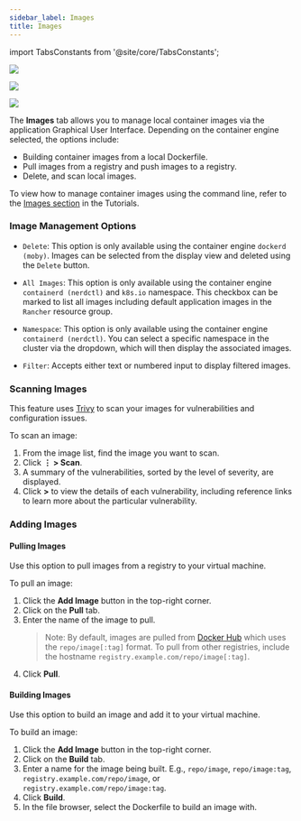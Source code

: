 ```yaml
---
sidebar_label: Images
title: Images
---
```


<head>
  <link rel="canonical" href="https://docs.rancherdesktop.io/ui/images"/>
</head>

import TabsConstants from '@site/core/TabsConstants';

<Tabs groupId="os" defaultValue={TabsConstants.defaultOs}>
<TabItem value="Windows">

![](https://suse-rancher-media.s3.amazonaws.com/desktop/v1.11/ui-main/Windows_Images.png)

</TabItem>
<TabItem value="macOS">

![](https://suse-rancher-media.s3.amazonaws.com/desktop/v1.12/ui-main/macOS_Images.png)

</TabItem>
<TabItem value="Linux">

![](https://suse-rancher-media.s3.amazonaws.com/desktop/v1.12/ui-main/Linux_Images.png)

</TabItem>
</Tabs>

The **Images** tab allows you to manage local container images via the application Graphical User Interface. Depending on the container engine selected, the options include:

- Building container images from a local Dockerfile.
- Pull images from a registry and push images to a registry.
- Delete, and scan local images.

To view how to manage container images using the command line, refer to the [Images section](../tutorials/working-with-images.md) in the Tutorials.

### Image Management Options

- `Delete`: This option is only available using the container engine `dockerd (moby)`. Images can be selected from the display view and deleted using the `Delete` button.

- `All Images`: This option is only available using the container engine `containerd (nerdctl)` and `k8s.io` namespace. This checkbox can be marked to list all images including default application images in the `Rancher` resource group.

- `Namespace`: This option is only available using the container engine `containerd (nerdctl)`. You can select a specific namespace in the cluster via the dropdown, which will then display the associated images.

- `Filter`: Accepts either text or numbered input to display filtered images.

### Scanning Images

This feature uses [Trivy] to scan your images for vulnerabilities and configuration issues.

To scan an image:

1. From the image list, find the image you want to scan.
1. Click **⋮ > Scan**.
1. A summary of the vulnerabilities, sorted by the level of severity, are displayed.
1. Click **>** to view the details of each vulnerability, including reference links to learn more about the particular vulnerability.

[Trivy]:
https://github.com/aquasecurity/trivy

### Adding Images

#### Pulling Images

Use this option to pull images from a registry to your virtual machine.

To pull an image:

1. Click the **Add Image** button in the top-right corner.
1. Click on the **Pull** tab.
1. Enter the name of the image to pull.
    > Note: By default, images are pulled from [Docker Hub] which uses the `repo/image[:tag]` format. To pull from other registries, include the hostname `registry.example.com/repo/image[:tag]`.
1. Click **Pull**.

[Docker Hub]:
https://hub.docker.com/

#### Building Images

Use this option to build an image and add it to your virtual machine.

To build an image:

1. Click the **Add Image** button in the top-right corner.
1. Click on the **Build** tab.
1. Enter a name for the image being built. E.g., `repo/image`, `repo/image:tag`, `registry.example.com/repo/image`, or `registry.example.com/repo/image:tag`.
1. Click **Build**.
1. In the file browser, select the Dockerfile to build an image with.
